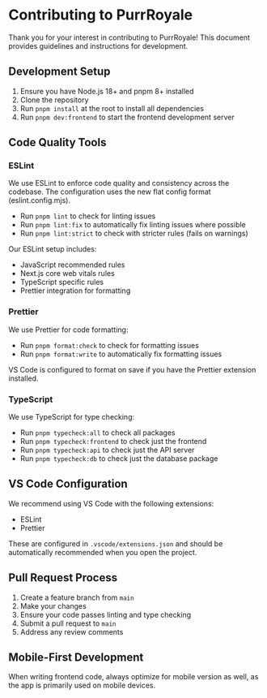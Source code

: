 # Contributing to PurrRoyale

Thank you for your interest in contributing to PurrRoyale! This document provides guidelines and instructions for development.

## Development Setup

1. Ensure you have Node.js 18+ and pnpm 8+ installed
2. Clone the repository
3. Run `pnpm install` at the root to install all dependencies
4. Run `pnpm dev:frontend` to start the frontend development server

## Code Quality Tools

### ESLint

We use ESLint to enforce code quality and consistency across the codebase. The configuration uses the new flat config format (eslint.config.mjs).

- Run `pnpm lint` to check for linting issues
- Run `pnpm lint:fix` to automatically fix linting issues where possible
- Run `pnpm lint:strict` to check with stricter rules (fails on warnings)

Our ESLint setup includes:

- JavaScript recommended rules
- Next.js core web vitals rules
- TypeScript specific rules
- Prettier integration for formatting

### Prettier

We use Prettier for code formatting:

- Run `pnpm format:check` to check for formatting issues
- Run `pnpm format:write` to automatically fix formatting issues

VS Code is configured to format on save if you have the Prettier extension installed.

### TypeScript

We use TypeScript for type checking:

- Run `pnpm typecheck:all` to check all packages
- Run `pnpm typecheck:frontend` to check just the frontend
- Run `pnpm typecheck:api` to check just the API server
- Run `pnpm typecheck:db` to check just the database package

## VS Code Configuration

We recommend using VS Code with the following extensions:

- ESLint
- Prettier

These are configured in `.vscode/extensions.json` and should be automatically recommended when you open the project.

## Pull Request Process

1. Create a feature branch from `main`
2. Make your changes
3. Ensure your code passes linting and type checking
4. Submit a pull request to `main`
5. Address any review comments

## Mobile-First Development

When writing frontend code, always optimize for mobile version as well, as the app is primarily used on mobile devices.

